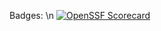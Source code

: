 Badges: \n [![OpenSSF Scorecard](https://api.scorecard.dev/projects/github.com/ljelg7578/COP1500_Final/badge)](https://scorecard.dev/viewer/?uri=github.com/ljelg7578/COP1500_Final)
